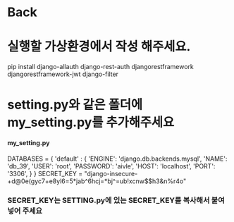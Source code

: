 # Back

# 실행할 가상환경에서 작성 해주세요.
pip install django-allauth django-rest-auth djangorestframework djangorestframework-jwt django-filter

# setting.py와 같은 폴더에 my_setting.py를 추가해주세요
#### my_setting.py
DATABASES = {
    'default' : {
        'ENGINE': 'django.db.backends.mysql',
        'NAME': 'db_39',
        'USER': 'root',
        'PASSWORD': 'aivle',
        'HOST': 'localhost',
        'PORT': '3306',
    }
}
SECRET_KEY = "django-insecure-+d@0e(gyc7+e8yl6=5*jab^6hcj=*bj^=ub!xcnw$$h3&n%r4o"
### SECRET_KEY는 SETTING.py에 있는 SECRET_KEY를 복사해서 붙여넣어 주세요

